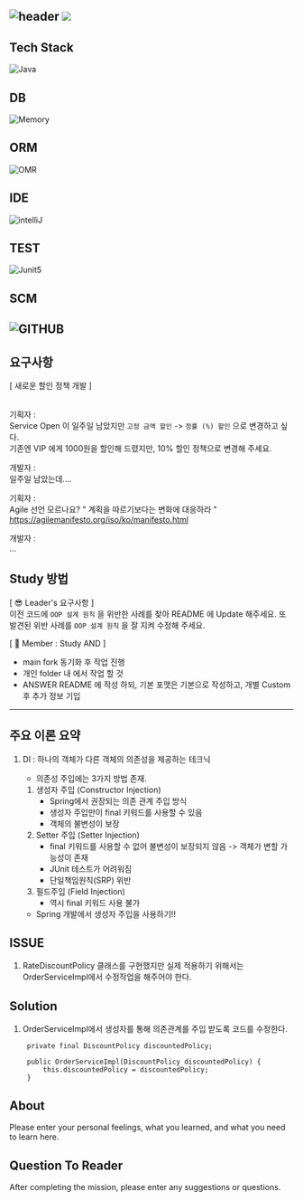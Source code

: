 ![header](https://capsule-render.vercel.app/api?type=soft&color=auto&height=150&section=header&text=UserManagement&fontSize=90&animation=blink&align=center)
<a href="https://hits.seeyoufarm.com"><img src="https://hits.seeyoufarm.com/api/count/incr/badge.svg?url=https%3A%2F%2Fgithub.com%2FFX-STUDY%2FBE-STUDY%2Fhit-counter&count_bg=%2379C83D&title_bg=%23555555&icon=&icon_color=%23E7E7E7&title=hits&edge_flat=false"/></a>
--
## Tech Stack
![Java](https://img.shields.io/badge/Java-ED8B00?style=for-the-badge&logo=openjdk&logoColor=white)
## DB
![Memory](https://img.shields.io/badge/Memory-000000?style=for-the-badge&logo=memory&logoColor=white)
## ORM
![OMR](https://img.shields.io/badge/NONE-000000?style=for-the-badge&logo=NONE&logoColor=white)
## IDE
![intelliJ](https://img.shields.io/badge/IntelliJIDEA-000000?style=for-the-badge&logo=IntelliJIDEA&logoColor=white)
## TEST
![Junit5](https://img.shields.io/badge/JUnit5-25A162?style=for-the-badge&logo=JUnit5&logoColor=white)
## SCM
![GITHUB](https://img.shields.io/badge/GitHub-100000?style=for-the-badge&logo=github&logoColor=white)
--
## 요구사항
[ 새로운 할인 정책 개발 ]<br><br>

기획자 : <br>
Service Open 이 일주일 남았지만 `고정 금액 할인` -> `정률 (%) 할인` 으로 변경하고 싶다.<br>
기존엔 VIP 에게 1000원을 할인해 드렸지만, 10% 할인 정책으로 변경해 주세요.<br>

개발자 : <br>
일주일 남았는데.... <br>

기획자 : <br>
Agile 선언 모르나요? " 계획을 따르기보다는 변화에 대응하라 " <br>
https://agilemanifesto.org/iso/ko/manifesto.html <br>

개발자 :<br>
...<br>

## Study 방법
[ 😎 Leader's 요구사항 ] <br>
이전 코드에 `OOP 설계 원칙` 을 위반한 사례를 찾아 README 에 Update 해주세요.
또 발견된 위반 사례를 `OOP 설계 원칙` 을 잘 지켜 수정해 주세요.

[ 🧐 Member : Study AND ] <br>
   - main fork 동기화 후 작업 진행
   - 개인 folder 내 에서 작업 할 것
   - ANSWER README 에 작성 하되, 기본 포맷은 기본으로 작성하고, 개별 Custom 후 추가 정보 기입

---

## 주요 이론 요약

1. DI : 하나의 객체가 다른 객체의 의존성을 제공하는 테크닉
   - 의존성 주입에는 3가지 방법 존재. 
   1. 생성자 주입 (Constructor Injection) 
      - Spring에서 권장되는 의존 관계 주입 방식
      - 생성자 주입만이 final 키워드를 사용할 수 있음
      - 객체의 불변성이 보장
   2. Setter 주입 (Setter Injection) 
      - final 키워드를 사용할 수 없어 불변성이 보장되지 않음 -> 객체가 변할 가능성이 존재
      - JUnit 테스트가 어려워짐
      - 단일책임원칙(SRP) 위반
   3. 필드주입 (Field Injection)
      - 역시 final 키워드 사용 불가
      
   - Spring 개발에서 생성자 주입을 사용하기!!

## ISSUE

1. RateDiscountPolicy 클래스를 구현했지만 실제 적용하기 위해서는 OrderServiceImpl에서 수정작업을 해주어야 한다.

## Solution

1. OrderServiceImpl에서 생성자를 통해 의존관계를 주입 받도록 코드를 수정한다.

        private final DiscountPolicy discountedPolicy;

        public OrderServiceImpl(DiscountPolicy discountedPolicy) {
            this.discountedPolicy = discountedPolicy;
        }


## About

Please enter your personal feelings, what you learned, and what you need to learn here.

## Question To Reader

After completing the mission, please enter any suggestions or questions.

